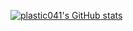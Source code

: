 [![plastic041's GitHub stats](https://github-readme-stats.vercel.app/api?username=plastic041)](https://github.com/anuraghazra/github-readme-stats)
